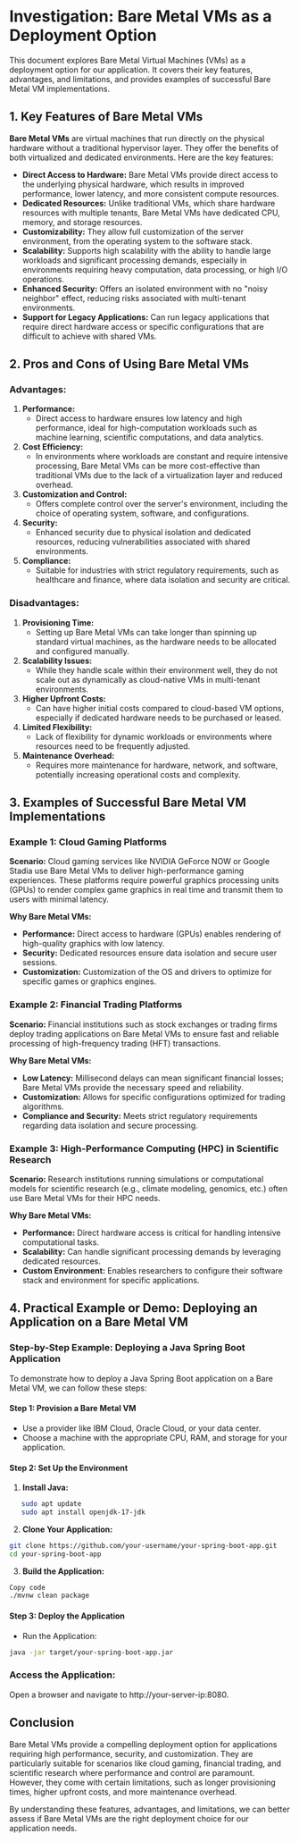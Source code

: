 # Investigation: Bare Metal VMs as a Deployment Option

This document explores Bare Metal Virtual Machines (VMs) as a deployment option for our application. It covers their key features, advantages, and limitations, and provides examples of successful Bare Metal VM implementations.

## 1. Key Features of Bare Metal VMs

**Bare Metal VMs** are virtual machines that run directly on the physical hardware without a traditional hypervisor layer. They offer the benefits of both virtualized and dedicated environments. Here are the key features:

- **Direct Access to Hardware:** Bare Metal VMs provide direct access to the underlying physical hardware, which results in improved performance, lower latency, and more consistent compute resources.
- **Dedicated Resources:** Unlike traditional VMs, which share hardware resources with multiple tenants, Bare Metal VMs have dedicated CPU, memory, and storage resources.
- **Customizability:** They allow full customization of the server environment, from the operating system to the software stack.
- **Scalability:** Supports high scalability with the ability to handle large workloads and significant processing demands, especially in environments requiring heavy computation, data processing, or high I/O operations.
- **Enhanced Security:** Offers an isolated environment with no "noisy neighbor" effect, reducing risks associated with multi-tenant environments.
- **Support for Legacy Applications:** Can run legacy applications that require direct hardware access or specific configurations that are difficult to achieve with shared VMs.

## 2. Pros and Cons of Using Bare Metal VMs

### Advantages:

1. **Performance:**
   - Direct access to hardware ensures low latency and high performance, ideal for high-computation workloads such as machine learning, scientific computations, and data analytics.
2. **Cost Efficiency:**
   - In environments where workloads are constant and require intensive processing, Bare Metal VMs can be more cost-effective than traditional VMs due to the lack of a virtualization layer and reduced overhead.
3. **Customization and Control:**
   - Offers complete control over the server's environment, including the choice of operating system, software, and configurations.
4. **Security:**
   - Enhanced security due to physical isolation and dedicated resources, reducing vulnerabilities associated with shared environments.
5. **Compliance:**
   - Suitable for industries with strict regulatory requirements, such as healthcare and finance, where data isolation and security are critical.

### Disadvantages:

1. **Provisioning Time:**
   - Setting up Bare Metal VMs can take longer than spinning up standard virtual machines, as the hardware needs to be allocated and configured manually.
2. **Scalability Issues:**
   - While they handle scale within their environment well, they do not scale out as dynamically as cloud-native VMs in multi-tenant environments.
3. **Higher Upfront Costs:**
   - Can have higher initial costs compared to cloud-based VM options, especially if dedicated hardware needs to be purchased or leased.
4. **Limited Flexibility:**
   - Lack of flexibility for dynamic workloads or environments where resources need to be frequently adjusted.
5. **Maintenance Overhead:**
   - Requires more maintenance for hardware, network, and software, potentially increasing operational costs and complexity.

## 3. Examples of Successful Bare Metal VM Implementations

### Example 1: Cloud Gaming Platforms

**Scenario:** Cloud gaming services like NVIDIA GeForce NOW or Google Stadia use Bare Metal VMs to deliver high-performance gaming experiences. These platforms require powerful graphics processing units (GPUs) to render complex game graphics in real time and transmit them to users with minimal latency.

**Why Bare Metal VMs:**
- **Performance:** Direct access to hardware (GPUs) enables rendering of high-quality graphics with low latency.
- **Security:** Dedicated resources ensure data isolation and secure user sessions.
- **Customization:** Customization of the OS and drivers to optimize for specific games or graphics engines.

### Example 2: Financial Trading Platforms

**Scenario:** Financial institutions such as stock exchanges or trading firms deploy trading applications on Bare Metal VMs to ensure fast and reliable processing of high-frequency trading (HFT) transactions.

**Why Bare Metal VMs:**
- **Low Latency:** Millisecond delays can mean significant financial losses; Bare Metal VMs provide the necessary speed and reliability.
- **Customization:** Allows for specific configurations optimized for trading algorithms.
- **Compliance and Security:** Meets strict regulatory requirements regarding data isolation and secure processing.

### Example 3: High-Performance Computing (HPC) in Scientific Research

**Scenario:** Research institutions running simulations or computational models for scientific research (e.g., climate modeling, genomics, etc.) often use Bare Metal VMs for their HPC needs.

**Why Bare Metal VMs:**
- **Performance:** Direct hardware access is critical for handling intensive computational tasks.
- **Scalability:** Can handle significant processing demands by leveraging dedicated resources.
- **Custom Environment:** Enables researchers to configure their software stack and environment for specific applications.

## 4. Practical Example or Demo: Deploying an Application on a Bare Metal VM

### Step-by-Step Example: Deploying a Java Spring Boot Application

To demonstrate how to deploy a Java Spring Boot application on a Bare Metal VM, we can follow these steps:

#### Step 1: Provision a Bare Metal VM

- Use a provider like IBM Cloud, Oracle Cloud, or your data center.
- Choose a machine with the appropriate CPU, RAM, and storage for your application.

#### Step 2: Set Up the Environment

1. **Install Java:**
```bash
   sudo apt update
   sudo apt install openjdk-17-jdk
```
2. **Clone Your Application:**


```bash
git clone https://github.com/your-username/your-spring-boot-app.git
cd your-spring-boot-app
```
3. **Build the Application:**

```bash
Copy code
./mvnw clean package
```
#### Step 3: Deploy the Application
- Run the Application:

```bash
java -jar target/your-spring-boot-app.jar
```
### Access the Application:

Open a browser and navigate to http://your-server-ip:8080.

## Conclusion
Bare Metal VMs provide a compelling deployment option for applications requiring high performance, security, and customization. They are particularly suitable for scenarios like cloud gaming, financial trading, and scientific research where performance and control are paramount. However, they come with certain limitations, such as longer provisioning times, higher upfront costs, and more maintenance overhead.

By understanding these features, advantages, and limitations, we can better assess if Bare Metal VMs are the right deployment choice for our application needs.